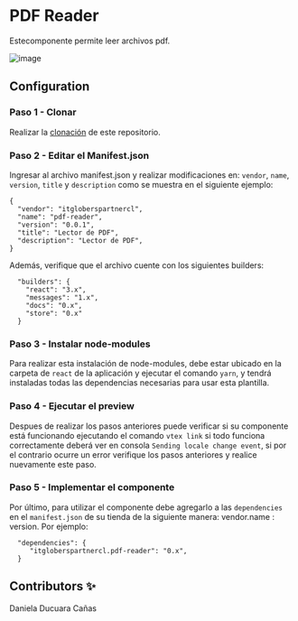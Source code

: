 # PDF Reader

Estecomponente permite leer archivos pdf.

![image](https://user-images.githubusercontent.com/92064924/204400207-73c99629-9c67-4919-84fc-cd5d73abad95.png)

## Configuration 

### Paso 1 - Clonar

Realizar la [clonación](https://github.com/Daniela1421/itgloberspartnercl-html-pdf.git) de este repositorio.

### Paso 2 - Editar el Manifest.json 

Ingresar al archivo manifest.json y realizar modificaciones en: `vendor`, `name`, `version`, `title` y `description`
como se muestra en el siguiente ejemplo: 
```
{
  "vendor": "itgloberspartnercl",
  "name": "pdf-reader",
  "version": "0.0.1",
  "title": "Lector de PDF",
  "description": "Lector de PDF",
}
```
Además, verifique que el archivo cuente con los siguientes builders: 
```
  "builders": {
    "react": "3.x",
    "messages": "1.x",
    "docs": "0.x",
    "store": "0.x"
  }
```
### Paso 3 - Instalar node-modules

Para realizar esta instalación de node-modules, debe estar ubicado en la carpeta de `react` de la aplicación y ejecutar el comando `yarn`, y tendrá instaladas todas las dependencias necesarias para usar esta plantilla.

### Paso 4 - Ejecutar el preview

Despues de realizar los pasos anteriores puede verificar si su componente está funcionando ejecutando el comando `vtex link` si todo funciona correctamente deberá ver en consola `Sending locale change event`, si por el contrario ocurre un error verifique los pasos anteriores y realice nuevamente este paso. 

### Paso 5 - Implementar el componente

Por último, para utilizar el componente debe agregarlo a las `dependencies` en el `manifest.json` de su tienda de la siguiente manera: vendor.name : version. Por ejemplo: 
```
  "dependencies": {
     "itgloberspartnercl.pdf-reader": "0.x",
  }
```

## Contributors ✨

Daniela Ducuara Cañas
